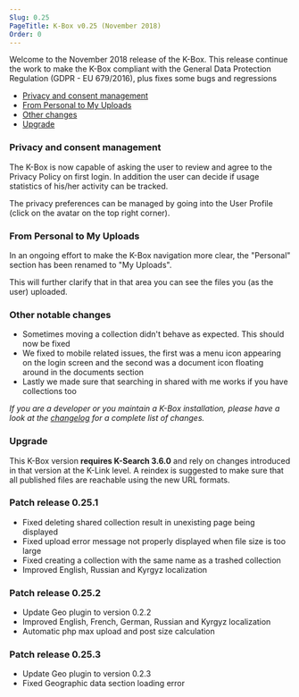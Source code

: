```yaml
---
Slug: 0.25
PageTitle: K-Box v0.25 (November 2018)
Order: 0
---
```


Welcome to the November 2018 release of the K-Box. This release continue the work to make the K-Box compliant with the General Data Protection Regulation (GDPR - EU 679/2016), plus fixes some bugs and regressions

- [Privacy and consent management](#privacy-and-consent-management)
- [From Personal to My Uploads](#from-personal-to-my-uploads)
- [Other changes](#other-notable-changes)
- [Upgrade](#upgrade)

### Privacy and consent management

The K-Box is now capable of asking the user to review and agree to the Privacy Policy on first login.
In addition the user can decide if usage statistics of his/her activity can be tracked.

The privacy preferences can be managed by going into the User Profile (click on the avatar on the top right corner).

### From Personal to My Uploads

In an ongoing effort to make the K-Box navigation more clear, the "Personal" section has been renamed to "My Uploads".

This will further clarify that in that area you can see the files you (as the user) uploaded.

### Other notable changes

- Sometimes moving a collection didn't behave as expected. This should now be fixed
- We fixed to mobile related issues, the first was a menu icon appearing on the login screen and the second was a document icon floating around in the documents section
- Lastly we made sure that searching in shared with me works if you have collections too

_If you are a developer or you maintain a K-Box installation, please have a look at the [changelog](../../changelog.md) for a complete list of changes._

### Upgrade

This K-Box version **requires K-Search 3.6.0** and rely on changes introduced in that version at the K-Link level. A reindex is suggested to make sure that all published files are reachable using the new URL formats.

### Patch release 0.25.1

- Fixed deleting shared collection result in unexisting page being displayed
- Fixed upload error message not properly displayed when file size is too large
- Fixed creating a collection with the same name as a trashed collection
- Improved English, Russian and Kyrgyz localization

### Patch release 0.25.2

- Update Geo plugin to version 0.2.2
- Improved English, French, German, Russian and Kyrgyz localization
- Automatic php max upload and post size calculation

### Patch release 0.25.3

- Update Geo plugin to version 0.2.3
- Fixed Geographic data section loading error
